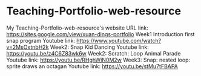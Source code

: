 # Teaching-Portfolio-web-resource
My Teaching-Portfolio-web-resource's website URL link: https://sites.google.com/view/xuan-dings-portfolio
Week1 Introduction first snap program Youtube link: https://www.youtube.com/watch?v=2MsOxtnbH2k
Week2: Snap Kid Dancing Youtube link: https://youtu.be/z4C6Z83wk6w
Week2: Scratch: Loop Animal Parade Youtube link: https://youtu.be/RHghWiN0M2w
Week3: Snap: nested loop: sprite draws an octagan Youtube link: https://youtu.be/stMu7tFBAPA


